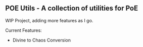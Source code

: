 ## POE Utils - A collection of utilities for PoE

WIP Project, adding more features as I go.

Current Features:
- Divine to Chaos Conversion